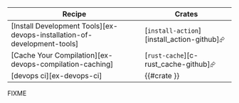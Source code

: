 | Recipe | Crates |
|--------|--------|
| [Install Development Tools][ex-devops-installation-of-development-tools] | [`install-action`][install_action-github]⮳ |
| [Cache Your Compilation][ex-devops-compilation-caching] | [`rust-cache`][c-rust_cache-github]⮳ |
| [devops ci][ex-devops-ci] | {{#crate }} |

<div class="hidden">
FIXME
</div>
